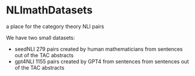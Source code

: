 # NLImathDatasets
a place for the category theory NLI pairs

We have two small datasets:
* seedNLI 279 pairs created by human mathematicians from sentences out of the TAC abstracts
* gpt4NLI 1155 pairs created by GPT4 from sentences from sentences out of the TAC abstracts
